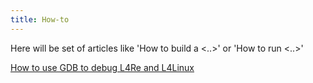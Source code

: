 ```yaml
---
title: How-to
---
```


Here will be set of articles like 'How to build a <..>' or 'How to run <..>'

[How to use GDB to debug L4Re and L4Linux](gdb_fiasco/)